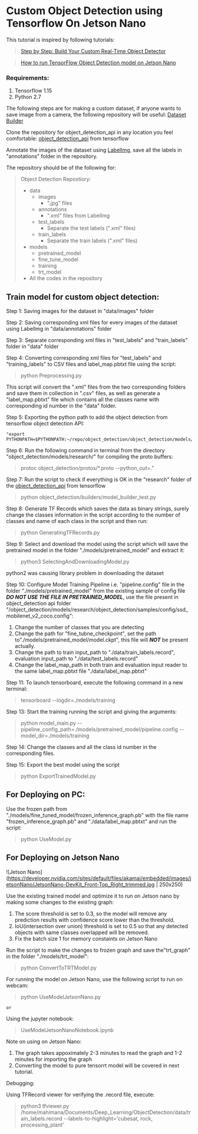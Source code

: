 # Custom Object Detection using Tensorflow On Jetson Nano

This tutorial is inspired by following tutorials:
> [Step by Step: Build Your Custom Real-Time Object Detector](https://towardsdatascience.com/detailed-tutorial-build-your-custom-real-time-object-detector-5ade1017fd2d)


> [How to run TensorFlow Object Detection model on Jetson Nano](https://www.dlology.com/blog/how-to-run-tensorflow-object-detection-model-on-jetson-nano/)

### Requirements:
1. Tensorflow 1.15
2. Python 2.7

The following steps are for making a custom dataset, if anyone wants to save image from a camera, the following repository will be useful:
[Dataset Builder](https://github.com/MahimanaGIT/DatasetBuilder)

Clone the repository for object_detection_api in any location you feel comfortable: [object_detection_api](https://github.com/tensorflow/models) from tensorflow

Annotate the images of the dataset using [LabelImg](https://github.com/tzutalin/labelImg), save all the labels in "annotations" folder in the repository.


The repository should be of the following for:
> Object Detection Repostiory:
>   - data
>        - images
>            - ".jpg" files
>       - annotations
>            - ".xml" files from LabelImg
>        - test_labels
>            - Separate the  test labels (".xml" files)
>        - train_labels
>            - Separate the train labels (".xml" files)
>   - models
>        - pretrained_model
>        - fine_tune_model
>        - training
>        - trt_model
>   - All the codes in the repository    

## Train model for custom object detection:

Step 1: Saving images for the dataset in "data/images" folder

Step 2: Saving corresponding xml files for every images of the dataset using LabelImg in "data/annotations" folder

Step 3: Separate corresponding xml files in "test_labels" and "train_labels" folder in "data" folder

Step 4: Converting corresponding xml files for "test_labels" and "training_labels" to CSV files and label_map.pbtxt file using the script:

>   python Preprocessing.py

This script will convert the ".xml" files from the two corresponding folders and save them in collection in ".csv" files, as well as generate a "label_map.pbtxt" file which contains all the classes name with corresponding id number in the "data" folder.

Step 5: Exporting the python path to add the object detection from tensorflow object detection API: 

    "export PYTHONPATH=$PYTHONPATH:~/repo/object_detection/object_detection/models/research/:~/repo/object_detection/object_detection/models/research/slim/"

Step 6: Run the following command in terminal from the directory "object_detection/models/research/" for compiling the proto buffers:

>   protoc object_detection/protos/*.proto --python_out=."

Step 7: Run the script to check if everything is OK in the "research" folder of the [object_detection_api](https://github.com/tensorflow/models) from tensorflow

>   python object_detection/builders/model_builder_test.py

Step 8: Generate TF Records which saves the data as binary strings, surely change the classes information in the script according to the number of classes and name of each class in the script and then run:

>   python GeneratingTFRecords.py

Step 9: Select and download the model using the script which will save the pretrained model in the folder "./models/pretrained_model" and extract it:

>   python3 SelectingAndDownloadingModel.py

python2 was causing library problem in downloading the dataset

Step 10: Configure Model Training Pipeline i.e. "pipeline.config" file in the folder "./models/pretrained_model" from the existing sample of config file ***DO NOT USE THE FILE IN PRETRAINED_MODEL***, use the file present in object_detection api folder "/object_detection/models/research/object_detection/samples/config/ssd_mobilenet_v2_coco.config":

1. Change the number of classes that you are detecting
2. Change the path for "fine_tubne_checkpoint", set the path to"./models/pretrained_model/model.ckpt", this file will ***NOT*** be present actually.
3. Change the path to train input_path to "./data/train_labels.record", evaluation input_path to "./data/test_labels.record"
4. Change the label_map_path in both train and evaluation input reader to the same label_map.pbtxt file "./data/label_map.pbtxt"

Step 11: To launch tensorboard, execute the following command in a new terminal:

>   tensorboard --logdir=./models/training

Step 13: Start the training running the script and giving the arguments:

>   python model_main.py --pipeline_config_path=./models/pretrained_model/pipeline.config --model_dir=./models/training

Step 14: Change the classes and all the class id number in the corresponding files.

Step 15: Export the best model using the script

>   python ExportTrainedModel.py

## For Deploying on PC:

Use the frozen path from "./models/fine_tuned_model/frozen_inference_graph.pb" with the file name "frozen_inference_graph.pb" and "./data/label_map.pbtxt" and run the script:

>   python UseModel.py

## For Deploying on Jetson Nano

![Jetson Nano](https://developer.nvidia.com/sites/default/files/akamai/embedded/images/jetsonNano/JetsonNano-DevKit_Front-Top_Right_trimmed.jpg | 250x250)

Use the existing trained model and optimize it to run on Jetson nano by making some changes to the existing graph:

1. The score threshold is set to 0.3, so the model will remove any prediction results with confidence score lower than the threshold.
2. IoU(intersection over union) threshold is set to 0.5 so that any detected objects with same classes overlapped will be removed. 
3. Fix the batch size 1 for memory constaints on Jetson Nano

Run the script to make the changes to frozen graph and save the"trt_graph" in the folder "./models/trt_model":

>   python ConvertToTRTModel.py

For running the model on Jetson Nano, use the following script to run on webcam: 

>   python UseModelJetsonNano.py

    or
    
Using the jupyter notebook:

>   UseModelJetsonNanoNotebook.ipynb

Note on using on Jetson Nano:

1. The graph takes appoximately 2-3 minutes to read the graph and 1-2 minutes for importing the graph
2. Converting the model to pure tensorrt model will be covered in next tutorial.

Debugging:

Using TFRecord viewer for verifying the .record file, execute:

>    python3 tfviewer.py /home/mahimana/Documents/Deep_Learning/ObjectDetection/data/train_labels.record --labels-to-highlight='cubesat, rock, processing_plant'

